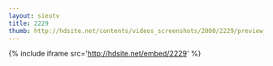 ```yaml
---
layout: sieutv
title: 2229
thumb: http://hdsite.net/contents/videos_screenshots/2000/2229/preview_360p.mp4.jpg
---
```

{% include iframe src='http://hdsite.net/embed/2229' %}
 
